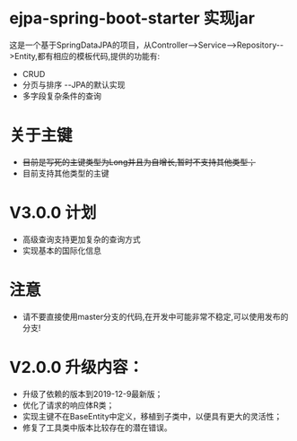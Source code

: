 # ejpa-spring-boot-starter 实现jar
这是一个基于SpringDataJPA的项目，从Controller-->Service-->Repository-->Entity,都有相应的模板代码,提供的功能有:
- CRUD
- 分页与排序 --JPA的默认实现
- 多字段复杂条件的查询

# 关于主键
- ~~目前是写死的主键类型为Long并且为自增长,暂时不支持其他类型；~~
- 目前支持其他类型的主键

# V3.0.0 计划
- 高级查询支持更加复杂的查询方式
- 实现基本的国际化信息

# 注意
- 请不要直接使用master分支的代码,在开发中可能非常不稳定,可以使用发布的分支!

# V2.0.0 升级内容：
- 升级了依赖的版本到2019-12-9最新版；
- 优化了请求的响应体R类；
- 实现主键不在BaseEntity中定义，移植到子类中，以便具有更大的灵活性；
- 修复了工具类中版本比较存在的潜在错误。